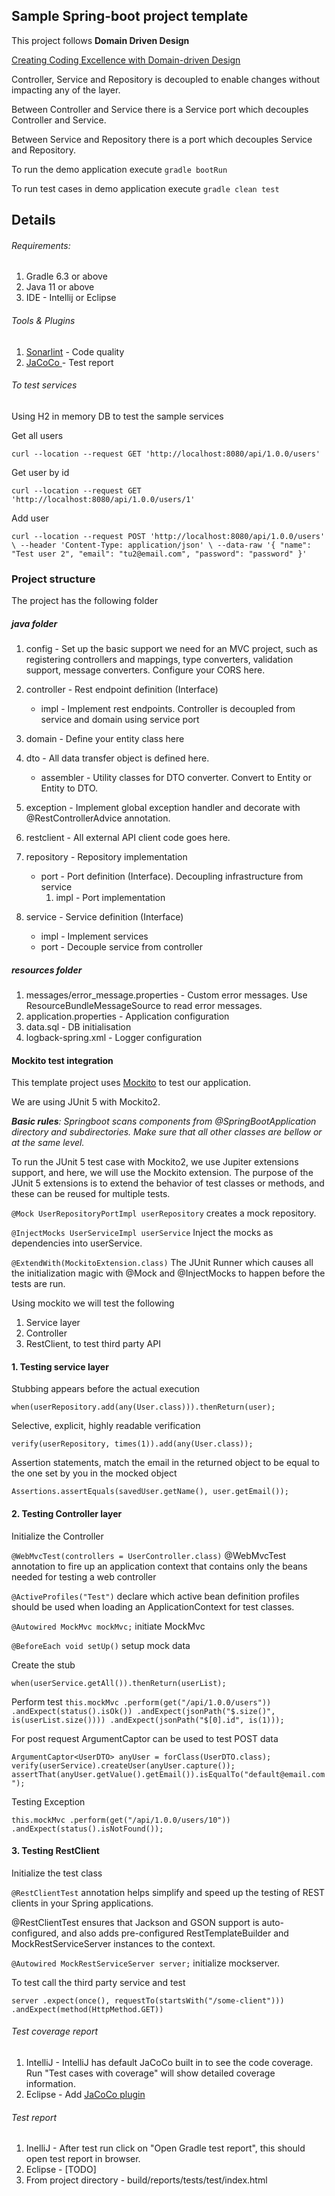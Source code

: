 ## Sample Spring-boot project template

This project follows **Domain Driven Design**

[Creating Coding Excellence with Domain-driven Design](https://medium.com/swlh/creating-coding-excellence-with-domain-driven-design-88f73d2232c3)

Controller, Service and Repository is decoupled to enable changes without impacting any of the layer.

Between Controller and Service there is a Service port which decouples Controller and Service.

Between Service and Repository there is a port which decouples Service and Repository.

To run the demo application execute `gradle bootRun`

To run test cases in demo application execute `gradle clean test`

## Details

###### Requirements:
1. Gradle 6.3 or above
2. Java 11 or above
3. IDE - Intellij or Eclipse

###### Tools & Plugins
1. [Sonarlint](https://www.sonarlint.org/) - Code quality
2. [JaCoCo ](https://www.eclemma.org/) - Test report

###### To test services
Using H2 in memory DB to test the sample services
 
Get all users

`curl --location --request GET 'http://localhost:8080/api/1.0.0/users'`

Get user by id

`curl --location --request GET 'http://localhost:8080/api/1.0.0/users/1'`

Add user

`curl --location --request POST 'http://localhost:8080/api/1.0.0/users' \
--header 'Content-Type: application/json' \
--data-raw '{
	"name": "Test user 2",
	"email": "tu2@email.com",
	"password": "password"
}'`

### Project structure
The project has the following folder

##### java folder
1. config - Set up the basic support we need for an 
MVC project, such as registering controllers and mappings, 
type converters, validation support, message converters. Configure your CORS here.

2. controller - Rest endpoint definition (Interface)
    * impl - Implement rest endpoints. Controller is decoupled from service and domain using service port

3. domain - Define your entity class here

4. dto - All data transfer object is defined here.
    * assembler - Utility classes for DTO converter. Convert to Entity or Entity to DTO.

5. exception - Implement global exception handler and decorate with @RestControllerAdvice annotation.

6. restclient - All external API client code goes here.

7. repository - Repository implementation
    * port - Port definition (Interface). Decoupling infrastructure from service
        1. impl - Port implementation
        
8. service - Service definition (Interface)
    * impl - Implement services
    * port - Decouple service from controller
    
##### resources folder
1. messages/error_message.properties - Custom error messages. Use ResourceBundleMessageSource to read error messages. 
2. application.properties - Application configuration
3. data.sql - DB initialisation 
4. logback-spring.xml - Logger configuration

#### Mockito test integration
This template project uses [Mockito](https://site.mockito.org/) to test our application.

We are using JUnit 5 with Mockito2. 

_**Basic rules**: Springboot scans components from @SpringBootApplication directory and subdirectories. Make sure that all other classes are bellow or at the same level._

To run the JUnit 5 test case with Mockito2, we use Jupiter extensions support, and here, we will use the Mockito extension. The purpose of the JUnit 5 extensions is to extend the behavior of test classes or methods, and these can be reused for multiple tests. 

`@Mock UserRepositoryPortImpl userRepository` creates a mock repository.

`@InjectMocks UserServiceImpl userService` Inject the mocks as dependencies into userService.

`@ExtendWith(MockitoExtension.class)` The JUnit Runner which causes all the initialization magic with @Mock and @InjectMocks to happen before the tests are run.

Using mockito we will test the following
1. Service layer
2. Controller
3. RestClient, to test third party API
 
#### 1. Testing service layer
Stubbing appears before the actual execution

`when(userRepository.add(any(User.class))).thenReturn(user);`

Selective, explicit, highly readable verification

`verify(userRepository, times(1)).add(any(User.class));`

Assertion statements, match the email in the returned object to be equal to the one set by you in the mocked object

`Assertions.assertEquals(savedUser.getName(), user.getEmail());`

#### 2. Testing Controller layer
Initialize the Controller 

`@WebMvcTest(controllers = UserController.class)` @WebMvcTest annotation to fire up an application context that contains only the beans needed for testing a web controller

`@ActiveProfiles("Test")` declare which active bean definition profiles should be used when loading an ApplicationContext for test classes.

`@Autowired MockMvc mockMvc;` initiate MockMvc

`@BeforeEach void setUp()` setup mock data

Create the stub

`when(userService.getAll()).thenReturn(userList);`

Perform test
`this.mockMvc
    .perform(get("/api/1.0.0/users"))
    .andExpect(status().isOk())
    .andExpect(jsonPath("$.size()", is(userList.size())))
    .andExpect(jsonPath("$[0].id", is(1)));`
    
For post request ArgumentCaptor can be used to test POST data
    
`ArgumentCaptor<UserDTO> anyUser = forClass(UserDTO.class);
        verify(userService).createUser(anyUser.capture());
        assertThat(anyUser.getValue().getEmail()).isEqualTo("default@email.com");`
        
Testing Exception

`this.mockMvc
        .perform(get("/api/1.0.0/users/10"))
        .andExpect(status().isNotFound());`        
        
        
#### 3. Testing RestClient

Initialize the test class

`@RestClientTest` annotation helps simplify and speed up the testing of REST clients in your Spring applications.

@RestClientTest ensures that Jackson and GSON support is auto-configured, and also adds pre-configured RestTemplateBuilder and MockRestServiceServer instances to the context.

`@Autowired MockRestServiceServer server;` initialize mockserver.

To test call the third party service and test

`server
.expect(once(), requestTo(startsWith("/some-client")))
.andExpect(method(HttpMethod.GET))`

###### Test coverage report
1. IntelliJ - IntelliJ has default JaCoCo built in to see the code coverage. Run "Test cases with coverage" will show detailed coverage information.
2. Eclipse - Add [JaCoCo plugin](https://www.eclemma.org/)

###### Test report
1. InelliJ - After test run click on "Open Gradle test report", this should open test report in browser.
2. Eclipse - [TODO]
3. From project directory - build/reports/tests/test/index.html

        